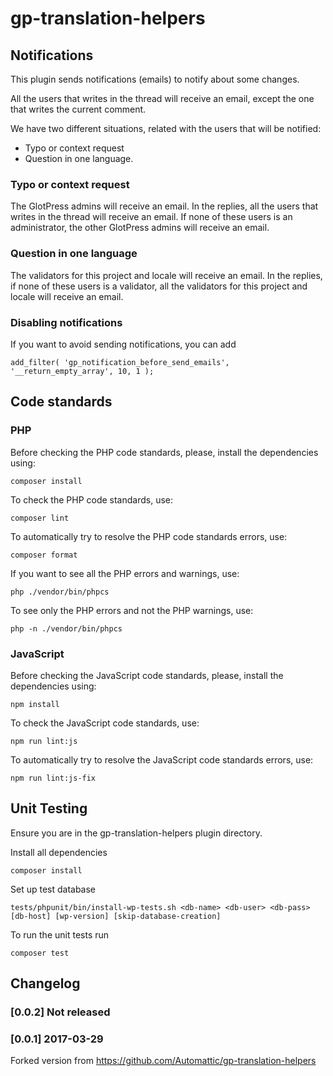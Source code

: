 # gp-translation-helpers

## Notifications

This plugin sends notifications (emails) to notify about some changes. 

All the users that writes in the thread will receive an email, except the one 
that writes the current comment.

We have two different situations, related with the users that will be notified:
- Typo or context request
- Question in one language.

### Typo or context request

The GlotPress admins will receive an email. In the replies, all the users that 
writes in the thread will receive an email. If none of these users is an administrator, 
the other GlotPress admins will receive an email.

### Question in one language

The validators for this project and locale will receive an email. In the replies, 
if none of these users is a validator, all the validators for this project and locale 
will receive an email.

### Disabling notifications

If you want to avoid sending notifications, you can add 

```
add_filter( 'gp_notification_before_send_emails', '__return_empty_array', 10, 1 );
```

## Code standards

### PHP

Before checking the PHP code standards, please, install the dependencies using:
```
composer install
```

To check the PHP code standards, use:
```
composer lint
```

To automatically try to resolve the PHP code standards errors, use:
```
composer format
```

If you want to see all the PHP errors and warnings, use:
```
php ./vendor/bin/phpcs
```

To see only the PHP errors and not the PHP warnings, use:
```
php -n ./vendor/bin/phpcs
```

### JavaScript

Before checking the JavaScript code standards, please, install the dependencies using:
```
npm install
```

To check the JavaScript code standards, use:
```
npm run lint:js
```

To automatically try to resolve the JavaScript code standards errors, use:
```
npm run lint:js-fix
```
## Unit Testing
Ensure you are in the gp-translation-helpers plugin directory.

Install all dependencies 
```
composer install
```

Set up test database
```
tests/phpunit/bin/install-wp-tests.sh <db-name> <db-user> <db-pass> [db-host] [wp-version] [skip-database-creation]
```

To run the unit tests run 
```
composer test
```
## Changelog

### [0.0.2] Not released

### [0.0.1] 2017-03-29

Forked version from https://github.com/Automattic/gp-translation-helpers